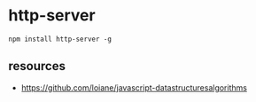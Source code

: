 # http-server

```shell
npm install http-server -g 
```

## resources
- https://github.com/loiane/javascript-datastructuresalgorithms

